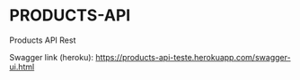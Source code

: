 # PRODUCTS-API
Products API Rest

Swagger link (heroku): https://products-api-teste.herokuapp.com/swagger-ui.html
